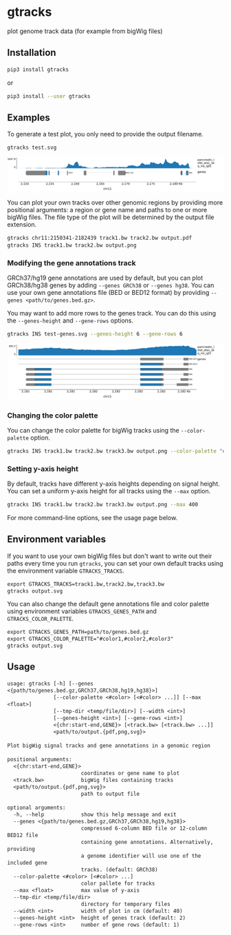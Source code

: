 # gtracks

plot genome track data (for example from bigWig files)

## Installation

```sh
pip3 install gtracks
```
or
```sh
pip3 install --user gtracks
```

## Examples

To generate a test plot, you only need to provide the output filename.
```sh
gtracks test.svg
```
![test plot](test.svg)

You can plot your own tracks over other genomic regions by providing more
positional arguments: a region or gene name and paths to one or more bigWig
files. The file type of the plot will be determined by the
output file extension.
```sh
gtracks chr11:2150341-2182439 track1.bw track2.bw output.pdf
gtracks INS track1.bw track2.bw output.png
```

### Modifying the gene annotations track

GRCh37/hg19 gene annotations are used by default, but you can plot GRCh38/hg38
genes by adding `--genes GRCh38` or `--genes hg38`. You can use your own gene
annotations file (BED or BED12 format) by providing
`--genes <path/to/genes.bed.gz>`.

You may want to add more rows to the genes track. You can do this using
the `--genes-height` and `--gene-rows` options.

```sh
gtracks INS test-genes.svg --genes-height 6 --gene-rows 6
```
![test plot with more gene rows](test-genes.svg)

### Changing the color palette

You can change the color palette for bigWig tracks using the `--color-palette` option.
```sh
gtracks INS track1.bw track2.bw track3.bw output.png --color-palette "#color1" "#color2" "#color3"
```

### Setting y-axis height

By default, tracks have different y-axis heights depending on signal height.
You can set a uniform y-axis height for all tracks using the `--max` option.

```sh
gtracks INS track1.bw track2.bw track3.bw output.png --max 400
```

For more command-line options, see the usage page below.

## Environment variables

If you want to use your own bigWig files but don't want to write out their
paths every time you run `gtracks`, you can set your own default tracks using
the environment variable `GTRACKS_TRACKS`.
```
export GTRACKS_TRACKS=track1.bw,track2.bw,track3.bw
gtracks output.svg
```

You can also change the default gene annotations file and color palette using
environment variables `GTRACKS_GENES_PATH` and `GTRACKS_COLOR_PALETTE`.
```
export GTRACKS_GENES_PATH=path/to/genes.bed.gz
export GTRACKS_COLOR_PALETTE="#color1,#color2,#color3"
gtracks output.svg
```

## Usage

```
usage: gtracks [-h] [--genes <{path/to/genes.bed.gz,GRCh37,GRCh38,hg19,hg38}>]
               [--color-palette <#color> [<#color> ...]] [--max <float>]
               [--tmp-dir <temp/file/dir>] [--width <int>]
               [--genes-height <int>] [--gene-rows <int>]
               <{chr:start-end,GENE}> [<track.bw> [<track.bw> ...]]
               <path/to/output.{pdf,png,svg}>

Plot bigWig signal tracks and gene annotations in a genomic region

positional arguments:
  <{chr:start-end,GENE}>
                        coordinates or gene name to plot
  <track.bw>            bigWig files containing tracks
  <path/to/output.{pdf,png,svg}>
                        path to output file

optional arguments:
  -h, --help            show this help message and exit
  --genes <{path/to/genes.bed.gz,GRCh37,GRCh38,hg19,hg38}>
                        compressed 6-column BED file or 12-column BED12 file
                        containing gene annotations. Alternatively, providing
                        a genome identifier will use one of the included gene
                        tracks. (default: GRCh38)
  --color-palette <#color> [<#color> ...]
                        color pallete for tracks
  --max <float>         max value of y-axis
  --tmp-dir <temp/file/dir>
                        directory for temporary files
  --width <int>         width of plot in cm (default: 40)
  --genes-height <int>  height of genes track (default: 2)
  --gene-rows <int>     number of gene rows (default: 1)
```
